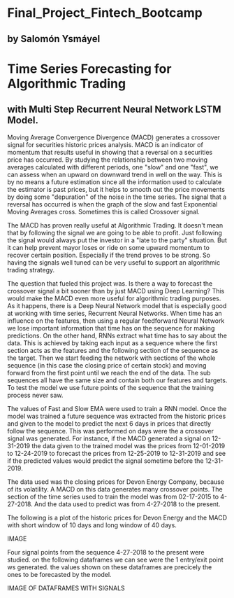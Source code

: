 # Final_Project_Fintech_Bootcamp
## by Salomón Ysmáyel


# Time Series Forecasting for Algorithmic Trading
## with Multi Step Recurrent Neural Network LSTM Model.


Moving Average Convergence Divergence (MACD) generates a crossover signal for securities historic prices analysis. MACD is an indicator of momentum that results useful in showing that a reversal on a securities price has occurred. By studying the relationship between two moving averages calculated with different periods, one "slow" and one "fast", we can assess when an upward on downward trend in well on the way. This is by no means a future estimation since all the information used to calculate the estimator is past prices, but it helps to smooth out the price movements by doing some "depuration" of the noise in the time series. The signal that a reversal has occurred is when the graph of the slow and fast Exponential Moving Averages cross. Sometimes this is called Crossover signal.

The MACD has proven really useful at Algorithmic Trading. It doesn't mean that by following the signal we are going to be able to profit. Just following the signal would always put the investor in a "late to the party" situation. But it can help prevent mayor loses or ride on some upward momentum to recover certain position. Especially if the trend proves to be strong. So having the signals well tuned can be very useful to support an algorithmic trading strategy.

The question that fueled this project was. Is there a way to forecast the crossover signal a bit sooner than by just MACD using Deep Learning? This would make the MACD even more useful for algorithmic trading purposes. As it happens, there is a Deep Neural Network model that is especially good at working with time series, Recurrent Neural Networks. When time has an influence on the features, then using a regular feedforward Neural Network we lose important information that time has on the sequence for making predictions. On the other hand, RNNs extract what time has to say about the data. This is achieved by taking each input as a sequence where the first section acts as the features and the following section of the sequence as the target. Then we start feeding the network with sections of the whole sequence (in this case the closing price of certain stock) and moving forward from the first point until we reach the end of the data. The sub sequences all have the same size and contain both our features and targets. To test the model we use future points of the sequence that the training process never saw.

The values of Fast and Slow EMA were used to train a RNN model. Once the model was trained a future sequence was extracted from the historic prices and given to the model to predict the next 6 days in prices that directly follow the sequence. This was performed on days were the a crossover signal was generated. For instance, if the MACD generated a signal on 12-31-2019 the data given to the trained model was the prices from  12-01-2019 to 12-24-2019 to forecast the prices from 12-25-2019 to  12-31-2019 and see if the predicted values would predict the signal sometime before the 12-31-2019. 

The data used was the closing prices for Devon Energy Company, because of its volatility. A MACD on this data generates many crossover points. The section of the time series used to train the model was from 02-17-2015 to 4-27-2018. And the data used to predict was from 4-27-2018 to the present.

The following is a plot of the historic prices for Devon Energy and the MACD with short window of 10 days and long window of 40 days.

IMAGE 

Four signal points from the sequence 4-27-2018 to the present were studied. on the following dataframes we can see were the 1 entry/exit point ws generated. the values shown on these dataframes are precicely the ones to be forecasted by the model.

IMAGE OF DATAFRAMES WITH SIGNALS


